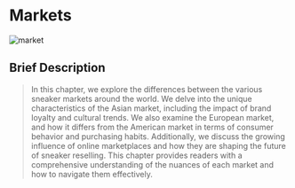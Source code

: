 # Markets
![market](https://cdn.discordapp.com/attachments/633947157673672714/1066728521453535242/market.png)
## Brief Description
> In this chapter, we explore the differences between the various sneaker markets around the world. We delve into the unique characteristics of the Asian market, including the impact of brand loyalty and cultural trends. We also examine the European market, and how it differs from the American market in terms of consumer behavior and purchasing habits. Additionally, we discuss the growing influence of online marketplaces and how they are shaping the future of sneaker reselling. This chapter provides readers with a comprehensive understanding of the nuances of each market and how to navigate them effectively.